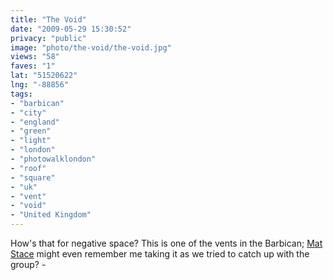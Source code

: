 ```yaml
---
title: "The Void"
date: "2009-05-29 15:30:52"
privacy: "public"
image: "photo/the-void/the-void.jpg"
views: "58"
faves: "1"
lat: "51520622"
lng: "-88856"
tags:
- "barbican"
- "city"
- "england"
- "green"
- "light"
- "london"
- "photowalklondon"
- "roof"
- "square"
- "uk"
- "vent"
- "void"
- "United Kingdom"
---
```

How's that for negative space? This is one of the vents in the Barbican; <a href="http://twitter.com/matstace">Mat Stace</a> might even remember me taking it as we tried to catch up with the group? - <a href="/photos/2009/05/29/the-void"></a>
